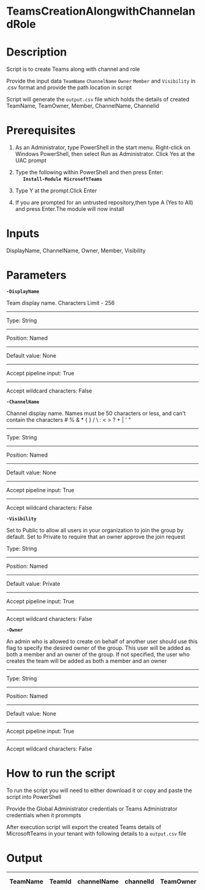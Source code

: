 # TeamsCreationAlongwithChannelandRole

# Description

Script is to create Teams along with channel and role

Provide the input data `TeamName` `ChannelName` `Owner` `Member` and `Visibility` in .csv format and provide the path location in script

Script will generate the `output.csv` file which holds the details of created TeamName, TeamOwner, Member, ChannelName, Channelid

# Prerequisites

1. As an Administrator, type PowerShell in the start menu. Right-click on Windows PowerShell, then select Run as Administrator. Click Yes at the UAC prompt

2. Type the following within PowerShell and then press Enter:\
&nbsp;&nbsp;&nbsp;&nbsp;&nbsp;**`Install-Module MicrosoftTeams`**
  
3. Type Y at the prompt.Click Enter

4. If you are prompted for an untrusted repository,then type A (Yes to All) and press Enter.The module will now install

# Inputs

  DisplayName, ChannelName, Owner, Member, Visibility
  
# Parameters

**`-DisplayName`**

Team display name. Characters Limit - 256
* * *
Type:	String
* * *
Position:	Named
* * *
Default value:	None
* * *
Accept pipeline input:	True
* * *
Accept wildcard characters:	False

**`-ChannelName`**

Channel display name. Names must be 50 characters or less, and can't contain the characters # % & * { } / \ : < > ? + | ' "
- - -
Type:	String
- - -
Position:	Named
- - -
Default value:	None
- - -
Accept pipeline input:	True
 - -  -
Accept wildcard characters:	False


**`-Visibility`**

Set to Public to allow all users in your organization to join the group by default. Set to Private to require that an owner approve the join request

Type:	String
* * *
Position:	Named
* * *
Default value:	Private
* * *
Accept pipeline input:	True
* * *
Accept wildcard characters:	False

**`-Owner`**

An admin who is allowed to create on behalf of another user should use this flag to specify the desired owner of the group. This user will be added as both a member and an owner of the group. If not specified, the user who creates the team will be added as both a member and an owner
* * *
Type:	String
* * *
Position:	Named
* * *
Default value:	None
* * *
Accept pipeline input:	True
* * *
Accept wildcard characters:	False

# How to run the script

To run the script you will need to either download it or copy and paste the script into PowerShell

Provide the Global Administrator credentials or Teams Administrator credentials when it prommpts

After execution script will export the created Teams details of MicrosoftTeams in your tenant with following details to a `output.csv` file

# Output

| TeamName |TeamId | channelName |channelId |TeamOwner | Team Member |
|----------|-------|-------------|----------|----------|-------------|
